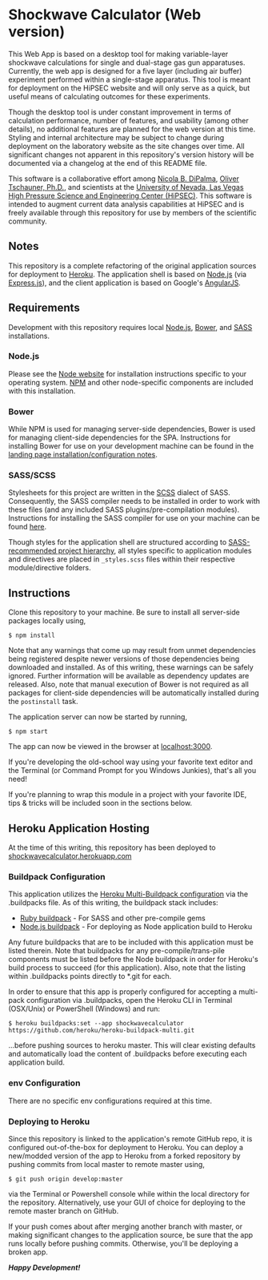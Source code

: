 # Shockwave Calculator (Web version)

This Web App is based on a desktop tool for making variable-layer shockwave calculations for single and dual-stage gas gun apparatuses. Currently, the web app is designed for a five layer (including air buffer) experiment performed within a single-stage apparatus. This tool is meant for deployment on the HiPSEC website and will only serve as a quick, but useful means of calculating outcomes for these experiments. 

Though the desktop tool is under constant improvement in terms of calculation performance, number of features, and usability (among other details), no additional features are planned for the web version at this time. Styling and internal architecture may be subject to change during deployment on the laboratory website as the site changes over time. All significant changes not apparent in this repository's version history will be documented via a changelog at the end of this README file.

This software is a collaborative effort among [Nicola B. DiPalma](http://nicoladipalma.com/), [Oliver Tschauner, Ph.D.](http://geoscience.unlv.edu/people/olivertschauner.html), and scientists at the [University of Nevada, Las Vegas High Pressure Science and Engineering Center (HiPSEC)](http://hipsec.unlv.edu/). This software is intended to augment current data analysis capabilities at HiPSEC and is freely available through this repository for use by members of the scientific community.

## Notes

This repository is a complete refactoring of the original application sources for deployment to [Heroku](https://www.heroku.com/). The application shell is based on [Node.js](https://nodejs.org/) (via [Express.js](http://expressjs.com/)), and the client application is based on Google's [AngularJS](https://angularjs.org/).

## Requirements

Development with this repository requires local [Node.js](https://nodejs.org/), [Bower](http://bower.io/), and [SASS](http://sass-lang.com/) installations.

### Node.js

Please see the [Node website](https://nodejs.org/) for installation instructions specific to your operating system. [NPM](https://www.npmjs.com/) and other node-specific components are included with this installation.

### Bower

While NPM is used for managing server-side dependencies, Bower is used for managing client-side dependencies for the SPA. Instructions for installing Bower for use on your development machine can be found in the [landing page installation/configuration notes](http://bower.io/#install-bower).

### SASS/SCSS

Stylesheets for this project are written in the [SCSS](http://sass-lang.com/documentation/file.SCSS_FOR_SASS_USERS.html) dialect of SASS. Consequently, the SASS compiler needs to be installed in order to work with these files (and any included SASS plugins/pre-compilation modules). Instructions for installing the SASS compiler for use on your machine can be found [here](http://sass-lang.com/install).

Though styles for the application shell are structured according to [SASS-recommended project hierarchy](http://thesassway.com/beginner/how-to-structure-a-sass-project), all styles specific to application modules and directives are placed in ```_styles.scss``` files within their respective module/directive folders.

## Instructions

Clone this repository to your machine. Be sure to install all server-side packages locally using,

	$ npm install

Note that any warnings that come up may result from unmet dependencies being registered despite newer versions of those dependencies being downloaded and installed. As of this writing, these warnings can be safely ignored. Further information will be available as dependency updates are released. Also, note that manual execution of Bower is not required as all packages for client-side dependencies will be automatically installed during the ```postinstall``` task.

The application server can now be started by running,

	$ npm start

The app can now be viewed in the browser at [localhost:3000](http://localhost:3000/).

If you're developing the old-school way using your favorite text editor and the Terminal (or Command Prompt for you Windows Junkies), that's all you need!

If you're planning to wrap this module in a project with your favorite IDE, tips & tricks will be included soon in the sections below.

## Heroku Application Hosting

At the time of this writing, this repository has been deployed to [shockwavecalculator.herokuapp.com](https://shockwavecalculator.herokuapp.com/)

### Buildpack Configuration

This application utilizes the [Heroku Multi-Buildpack configuration](https://github.com/heroku/heroku-buildpack-multi) via the .buildpacks file. As of this writing, the buildpack stack includes:

*  [Ruby buildpack](https://github.com/heroku/heroku-buildpack-ruby) - For SASS and other pre-compile gems
*  [Node.js buildpack](https://github.com/heroku/heroku-buildpack-nodejs) - For deploying as Node application build to Heroku

Any future buildpacks that are to be included with this application must be listed therein. Note that buildpacks for any pre-compile/trans-pile components must be listed before the Node buildpack in order for Heroku's build process to succeed (for this application). Also, note that the listing within .buildpacks points directly to *.git for each.

In order to ensure that this app is properly configured for accepting a multi-pack configuration via .buildpacks, open the Heroku CLI in Terminal (OSX/Unix) or PowerShell (Windows) and run:

    $ heroku buildpacks:set --app shockwavecalculator https://github.com/heroku/heroku-buildpack-multi.git

...before pushing sources to heroku master. This will clear existing defaults and automatically load the content of .buildpacks before executing each application build.

### env Configuration

There are no specific env configurations required at this time.

### Deploying to Heroku

Since this repository is linked to the application's remote GitHub repo, it is configured out-of-the-box for deployment to Heroku. You can deploy a new/modded version of the app to Heroku from a forked repository by pushing commits from local master to remote master using,

    $ git push origin develop:master

via the Terminal or Powershell console while within the local directory for the repository. Alternatively, use your GUI of choice for deploying to the remote master branch on GitHub.

If your push comes about after merging another branch with master, or making significant changes to the application source, be sure that the app runs locally before pushing commits. Otherwise, you'll be deploying a broken app.

***Happy Development!***
